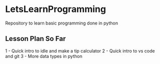 # LetsLearnProgramming
Repository to learn basic programming done in python


## Lesson Plan So Far
1 - Quick intro to idle and make a tip calculator
2 - Quick intro to vs code and git
3 - More data types in python
